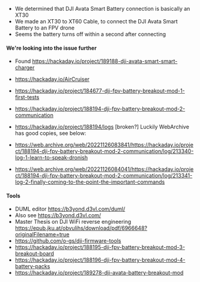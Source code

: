 - We determined that DJI Avata Smart Battery connection is basically an XT30
- We made an XT30 to XT60 Cable, to connect the DJI Avata Smart Battery to an FPV drone
- Seems the battery turns off within a second after connecting
#### We're looking into the issue further
- Found https://hackaday.io/project/189188-dji-avata-smart-smart-charger
- https://hackaday.io/AirCruiser
- https://hackaday.io/project/184677-dji-fpv-battery-breakout-mod-1-first-tests
- https://hackaday.io/project/188194-dji-fpv-battery-breakout-mod-2-communication
- https://hackaday.io/project/188194/logs [broken?]
  Luckily WebArchive has good copies, see below:
  
- https://web.archive.org/web/20221126083841/https://hackaday.io/project/188194-dji-fpv-battery-breakout-mod-2-communication/log/213340-log-1-learn-to-speak-dronish
- https://web.archive.org/web/20221126084041/https://hackaday.io/project/188194-dji-fpv-battery-breakout-mod-2-communication/log/213341-log-2-finally-coming-to-the-point-the-important-commands
#### Tools
- DUML editor https://b3yond.d3vl.com/duml/
- Also see https://b3yond.d3vl.com/
- Master Thesis on DJI WiFi reverse engineering https://epub.jku.at/obvulihs/download/pdf/6966648?originalFilename=true
- https://github.com/o-gs/dji-firmware-tools
- https://hackaday.io/project/188195-dji-fpv-battery-breakout-mod-3-breakout-board
- https://hackaday.io/project/188196-dji-fpv-battery-breakout-mod-4-battery-packs
- https://hackaday.io/project/189278-dji-avata-battery-breakout-mod
